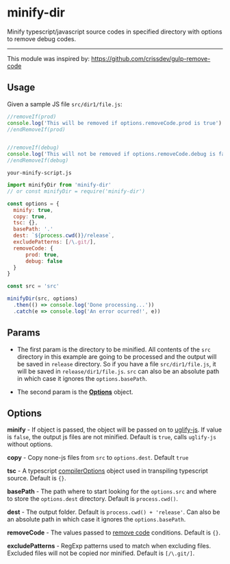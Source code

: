# minify-dir
Minify typescript/javascript source codes in specified directory with options to remove debug codes.

---

This module was inspired by: https://github.com/crissdev/gulp-remove-code

## Usage

Given a sample JS file `src/dir1/file.js`:
```js
//removeIf(prod)
console.log('This will be removed if options.removeCode.prod is true')
//endRemoveIf(prod)


//removeIf(debug)
console.log('This will not be removed if options.removeCode.debug is false')
//endRemoveIf(debug)
```

`your-minify-script.js`

```js
import minifyDir from 'minify-dir'
// or const minifyDir = require('minify-dir')

const options = {
  minify: true,
  copy: true,
  tsc: {},
  basePath: '.'
  dest: `${process.cwd()}/release`,
  excludePatterns: [/\.git/],
  removeCode: {
      prod: true,
      debug: false
  }
}

const src = 'src'

minifyDir(src, options)
  .then(() => console.log('Done processing...'))
  .catch(e => console.log('An error ocurred!', e))
```

## Params

- The first param is the directory to be minified. All contents of the `src` directory in this example are going to be processed and the output will be saved in `release` directory. So if you have a file `src/dir1/file.js`, it will be saved in `release/dir1/file.js`. `src` can also be an absolute path in which case it ignores the `options.basePath`.

- The second param is the [**Options**](#Options) object.

## Options

**minify** - If object is passed, the object will be passed on to [uglify-js](https://www.npmjs.com/package/uglify-js). If value is `false`, the output js files are not minified. Default is `true`, calls `uglify-js` without options.

**copy** - Copy none-js files from `src` to `options.dest`. Default `true`

**tsc** - A typescript [compilerOptions](https://www.typescriptlang.org/tsconfig#compilerOptions) object used in transpiling typescript source. Default is `{}`.

**basePath** - The path where to start looking for the `options.src` and where to store the `options.dest` directory. Default is `process.cwd()`.

**dest** - The output folder. Default is `process.cwd() + 'release'`. Can also be an absolute path in which case it ignores the `options.basePath`.

**removeCode** - The values passed to [remove code](https://github.com/crissdev/gulp-remove-code) conditions. Default is `{}`.

**excludePatterns** - RegExp patterns used to match when excluding files. Excluded files will not be copied nor minified. Default is `[/\.git/]`.
